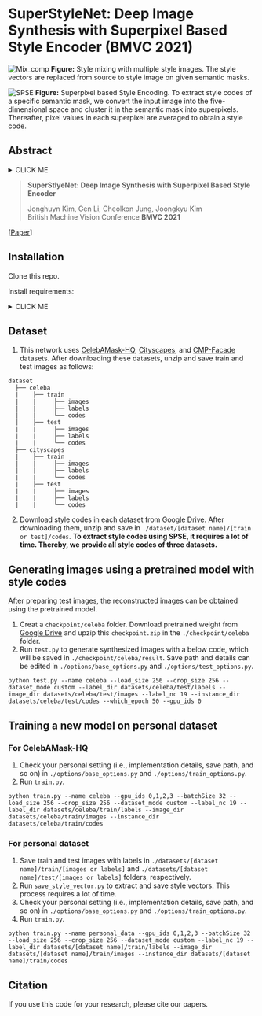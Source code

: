 # SuperStyleNet: Deep Image Synthesis with Superpixel Based Style Encoder (BMVC 2021)

![Mix_comp](https://user-images.githubusercontent.com/42399549/137694588-28f522ee-e9aa-480c-8f85-eba8f1ebe0e6.png)
**Figure:** Style mixing with multiple style images. The style vectors are replaced from source to style image on given semantic masks.

![SPSE](https://user-images.githubusercontent.com/42399549/137692560-ccb7e96e-6b9a-417c-8bbe-97db01205ea2.png)
**Figure:** Superpixel based Style Encoding. To extract style codes of a specific semantic mask, we convert the input image into the five-dimensional space and cluster it in the semantic mask into superpixels. Thereafter, pixel values in each superpixel are averaged to obtain a style code.

## Abstract

<details>
  <summary> CLICK ME </summary>
Existing methods for image synthesis utilized a style encoder based on stacks of convolutions and pooling layers to generate style codes from input images. However, the encoded vectors do not necessarily contain local information of the corresponding images since small-scale objects are tended to "wash away" through such downscaling procedures. In this paper, we propose deep image synthesis with superpixel based style encoder, named as SuperStyleNet. First, we directly extract the style codes from the original image based on superpixels to consider local objects. Second, we recover spatial relationships in vectorized style codes based on graphical analysis. Thus, the proposed network achieves high-quality image synthesis by mapping the style codes into semantic labels. Experimental results show that the proposed method outperforms state-of-the-art ones in terms of visual quality and quantitative measurements. Furthermore, we achieve elaborate spatial style editing by adjusting style codes.
</details>

> **SuperStlyeNet: Deep Image Synthesis with Superpixel Based Style Encoder**
> 
> Jonghuyn Kim, Gen Li, Cheolkon Jung, Joongkyu Kim    
> British Machine Vision Conference **BMVC 2021**

[[Paper](https:)]

## Installation

Clone this repo.

Install requirements:

<details>
  <summary> CLICK ME </summary>
torch==1.2.0
torchvision==0.4.0
easydict
matplotlib
opencv-python
glob3
pillow
dill
dominate>=2.3.1
scikit-image
QDarkStyle==2.7
qdarkgraystyle==1.0.2
tensorboard==1.14.0
tensorboardX==1.9
tqdm==4.32.1
urllib3==1.25.8
visdom==0.1.8.9
</details>

## Dataset

1. This network uses [CelebAMask-HQ](https://github.com/switchablenorms/CelebAMask-HQ), [Cityscapes](https://www.cityscapes-dataset.com/), and [CMP-Facade](https://cmp.felk.cvut.cz/~tylecr1/facade/) datasets. After downloading these datasets, unzip and save train and test images as follows: 
```
dataset
  ├── celeba
  |    ├── train
  |    |     ├── images
  |    |     ├── labels
  |    |     └── codes
  |    ├── test
  |    |     ├── images
  |    |     ├── labels
  |    |     └── codes
  ├── cityscapes
  |    ├── train
  |    |     ├── images
  |    |     ├── labels
  |    |     └── codes
  |    ├── test
  |    |     ├── images
  |    |     ├── labels
  |    |     └── codes          
```
2. Download style codes in each dataset from [Google Drive](https://drive.google.com/file/d/1m3SAljvNebIaCy3gEM_Kzs6TRfI-T839/view?usp=sharing). After downloading them, unzip and save in `./dataset/[dataset name]/[train or test]/codes`. **To extract style codes using SPSE, it requires a lot of time. Thereby, we provide all style codes of three datasets.**

## Generating images using a pretrained model with style codes

After preparing test images, the reconstructed images can be obtained using the pretrained model.

1. Creat a `checkpoint/celeba` folder. Download pretrained weight from [Google Drive](https://drive.google.com/file/d/1XBoHicrboLrePqJULgKdcbIrlnXbI9JS/view?usp=sharing) and upzip this `checkpoint.zip` in the `./checkpoint/celeba` folder.
2. Run `test.py` to generate synthesized images with a below code, which will be saved in `./checkpoint/celeba/result`. Save path and details can be edited in `./options/base_options.py` and `./options/test_options.py`.
```
python test.py --name celeba --load_size 256 --crop_size 256 --dataset_mode custom --label_dir datasets/celeba/test/labels --image_dir datasets/celeba/test/images --label_nc 19 --instance_dir datasets/celeba/test/codes --which_epoch 50 --gpu_ids 0
```

## Training a new model on personal dataset

### For CelebAMask-HQ
1. Check your personal setting (i.e., implementation details, save path, and so on) in `./options/base_options.py` and `./options/train_options.py`.
2. Run `train.py`.
```
python train.py --name celeba --gpu_ids 0,1,2,3 --batchSize 32 --load_size 256 --crop_size 256 --dataset_mode custom --label_nc 19 --label_dir datasets/celeba/train/labels --image_dir datasets/celeba/train/images --instance_dir datasets/celeba/train/codes
```

### For personal dataset
1. Save train and test images with labels in `./datasets/[dataset name]/train/[images or labels]` and `./datasets/[dataset name]/test/[images or labels]` folders, respectively.
2. Run `save_style_vector.py` to extract and save style vectors. This process requires a lot of time.
3. Check your personal setting (i.e., implementation details, save path, and so on) in `./options/base_options.py` and `./options/train_options.py`.
4. Run `train.py`.
```
python train.py --name personal_data --gpu_ids 0,1,2,3 --batchSize 32 --load_size 256 --crop_size 256 --dataset_mode custom --label_nc 19 --label_dir datasets/[dataset name]/train/labels --image_dir datasets/[dataset name]/train/images --instance_dir datasets/[dataset name]/train/codes
```

## Citation
If you use this code for your research, please cite our papers.
